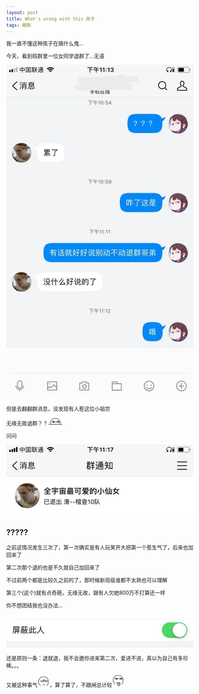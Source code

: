```yaml
---
layout: post
title: What's wrong with this 孩子
tags: 瞎聊
---
```


我一直不懂这种孩子在搞什么鬼...

今天，看到班群里一位女同学退群了...无语

![??黑人问号](/usrimg/2019-9-9-zssb-1.png)

但是去翻翻群消息，没发现有人惹这位小祖宗

无缘无故退群？？![](/exp/dull.gif)

问问

![?????](/usrimg/2019-9-9-zssb-2.png)

## ?????

之前这情况发生三次了，第一次确实是有人玩笑开大把第一个惹生气了，后来也加回来了

第二次那个退的也是不久就自己加回来了

不过前两个都是比较久之前的了，那时候新班级谁都不太熟也可以理解

第三个(这个)就有点奇葩，无缘无故，跟有人欠她800万不打算还一样

你不想团结我也没办法...

![无语了](/usrimg/2019-9-9-zssb-3.png)

还是原则一条：退就退，我不会邀你进来第二次，爱进不进，真以为自己有多珍稀。。。

又被这种事气![](/exp/sad.gif)，算了算了，不跟闸总计较![](/exp/smile.gif)

